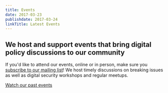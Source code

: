 ```yaml
---
title: Events
date: 2017-03-23
publishdate: 2017-03-24
linkTitle: Latest Events
---
```


## We host and support events that bring digital policy discussions to our community

If you'd like to attend our events, online or in person, make sure you [subscribe to our mailing list](/signup)! We host timely discussions on breaking issues as well as digital security workshops and regular meetups.

[Watch our past events](https://www.youtube.com/channel/UCqvz-NcFmeGzK4Y9t6l8E_w)
